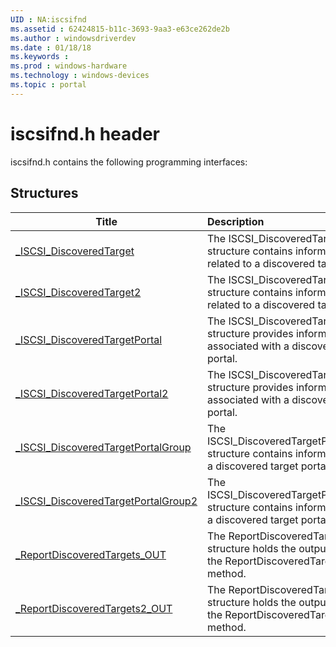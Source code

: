 ```yaml
---
UID : NA:iscsifnd
ms.assetid : 62424815-b11c-3693-9aa3-e63ce262de2b
ms.author : windowsdriverdev
ms.date : 01/18/18
ms.keywords : 
ms.prod : windows-hardware
ms.technology : windows-devices
ms.topic : portal
---
```


# iscsifnd.h header



iscsifnd.h contains the following programming interfaces:







## Structures
| Title | Description |
| ---- |:---- |
| [_ISCSI_DiscoveredTarget](ns-iscsifnd-_iscsi_discoveredtarget.md) | The ISCSI_DiscoveredTarget structure contains information that is related to a discovered target device. |
| [_ISCSI_DiscoveredTarget2](ns-iscsifnd-_iscsi_discoveredtarget2.md) | The ISCSI_DiscoveredTarget2 structure contains information that is related to a discovered target device. |
| [_ISCSI_DiscoveredTargetPortal](ns-iscsifnd-_iscsi_discoveredtargetportal.md) | The ISCSI_DiscoveredTargetPortal structure provides information that is associated with a discovered target portal. |
| [_ISCSI_DiscoveredTargetPortal2](ns-iscsifnd-_iscsi_discoveredtargetportal2.md) | The ISCSI_DiscoveredTargetPortal2 structure provides information that is associated with a discovered target portal. |
| [_ISCSI_DiscoveredTargetPortalGroup](ns-iscsifnd-_iscsi_discoveredtargetportalgroup.md) | The ISCSI_DiscoveredTargetPortalGroup structure contains information about a discovered target portal group. |
| [_ISCSI_DiscoveredTargetPortalGroup2](ns-iscsifnd-_iscsi_discoveredtargetportalgroup2.md) | The ISCSI_DiscoveredTargetPortalGroup2 structure contains information about a discovered target portal group. |
| [_ReportDiscoveredTargets_OUT](ns-iscsifnd-_reportdiscoveredtargets_out.md) | The ReportDiscoveredTargets_OUT structure holds the output data for the ReportDiscoveredTargets method. |
| [_ReportDiscoveredTargets2_OUT](ns-iscsifnd-_reportdiscoveredtargets2_out.md) | The ReportDiscoveredTargets2_OUT structure holds the output data for the ReportDiscoveredTargets2 method. |